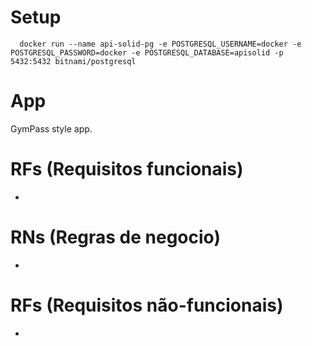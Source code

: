 # Setup

``` 
  docker run --name api-solid-pg -e POSTGRESQL_USERNAME=docker -e POSTGRESQL_PASSWORD=docker -e POSTGRESQL_DATABASE=apisolid -p 5432:5432 bitnami/postgresql
```

# App

GymPass style app.

# RFs (Requisitos funcionais)
-
# RNs (Regras de negocio)
-
# RFs (Requisitos não-funcionais)
-